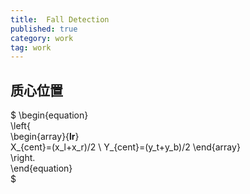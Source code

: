 ```yaml
---
title:  Fall Detection
published: true
category: work
tag: work
---
```


## 质心位置

$
\begin{equation}  
\left\{  
             \begin{array}{**lr**}  
             X_{cent}=(x_l+x_r)/2 \\
             Y_{cent}=(y_t+y_b)/2
             \end{array}  
\right.  
\end{equation}  
$